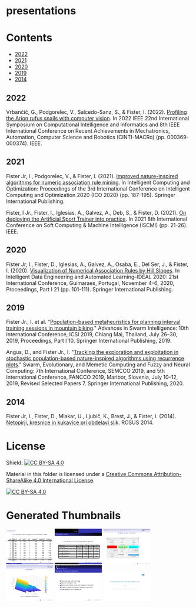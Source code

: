 # presentations

# Contents
- [2022](#2022)
- [2021](#2021)
- [2020](#2020)
- [2019](#2019)
- [2014](#2014)

## 2022

Vrbančič, G., Podgorelec, V., Salcedo-Sanz, S., & Fister, I. (2022). [Profiling the Arion rufus snails with computer vision](https://github.com/firefly-cpp/conference-presentations/blob/main/CINTI_2022.pdf). In 2022 IEEE 22nd International Symposium on Computational Intelligence and Informatics and 8th IEEE International Conference on Recent Achievements in Mechatronics, Automation, Computer Science and Robotics (CINTI-MACRo) (pp. 000369-000374). IEEE.

## 2021

Fister Jr, I., Podgorelec, V., & Fister, I. (2021). [Improved nature-inspired algorithms for numeric association rule mining](https://github.com/firefly-cpp/conference-presentations/blob/main/ISMSI21_Iztok.pdf). In Intelligent Computing and Optimization: Proceedings of the 3rd International Conference on Intelligent Computing and Optimization 2020 (ICO 2020) (pp. 187-195). Springer International Publishing.

Fister, I Jr., Fister, I., Iglesias, A., Galvez, A., Deb, S., & Fister, D. (2021). [On deploying the Artificial Sport Trainer into practice](https://github.com/firefly-cpp/conference-presentations/blob/main/IZTOK_ico_2021.pdf). In 2021 8th International Conference on Soft Computing & Machine Intelligence (ISCMI) (pp. 21-26). IEEE.

## 2020

Fister Jr, I., Fister, D., Iglesias, A., Galvez, A., Osaba, E., Del Ser, J., & Fister, I. (2020). [Visualization of Numerical Association Rules by Hill Slopes](https://github.com/firefly-cpp/conference-presentations/blob/main/IZTOK_ideal20.pdf). In Intelligent Data Engineering and Automated Learning–IDEAL 2020: 21st International Conference, Guimaraes, Portugal, November 4–6, 2020, Proceedings, Part I 21 (pp. 101-111). Springer International Publishing.

## 2019

Fister Jr., I. et al. "[Population-based metaheuristics for planning interval training sessions in mountain biking](https://github.com/firefly-cpp/conference-presentations/blob/main/ICSI19.pdf)." Advances in Swarm Intelligence: 10th International Conference, ICSI 2019, Chiang Mai, Thailand, July 26–30, 2019, Proceedings, Part I 10. Springer International Publishing, 2019.

Angus, D., and Fister Jr., I. "[Tracking the exploration and exploitation in stochastic population-based nature-inspired algorithms using recurrence plots](https://github.com/firefly-cpp/conference-presentations/blob/main/SEMCCO_2019.pdf)." Swarm, Evolutionary, and Memetic Computing and Fuzzy and Neural Computing: 7th International Conference, SEMCCO 2019, and 5th International Conference, FANCCO 2019, Maribor, Slovenia, July 10–12, 2019, Revised Selected Papers 7. Springer International Publishing, 2020.

## 2014
Fister Jr, I., Fister, D., Mlakar, U., Ljubič, K., Brest, J., & Fister, I. (2014). [Netopirji, kresnice in kukavice pri obdelavi slik](https://github.com/firefly-cpp/conference-presentations/blob/main/ROSUS_2014.pdf). ROSUS 2014.

# License
Shield: [![CC BY-SA 4.0][cc-by-sa-shield]][cc-by-sa]

Material in this folder is licensed under a
[Creative Commons Attribution-ShareAlike 4.0 International License][cc-by-sa].

[![CC BY-SA 4.0][cc-by-sa-image]][cc-by-sa]

[cc-by-sa]: http://creativecommons.org/licenses/by-sa/4.0/
[cc-by-sa-image]: https://licensebuttons.net/l/by-sa/4.0/88x31.png
[cc-by-sa-shield]: https://img.shields.io/badge/License-CC%20BY--SA%204.0-lightgrey.svg



# Generated Thumbnails
[![ICSI19](/image_thumbnails/pdf_animation_ICSI19.gif)](ICSI19.pdf)
[![IZTOK_ico_2021](/image_thumbnails/pdf_animation_IZTOK_ico_2021.gif)](IZTOK_ico_2021.pdf)
[![ISMSI21_Iztok](/image_thumbnails/pdf_animation_ISMSI21_Iztok.gif)](ISMSI21_Iztok.pdf)
[![IZTOK_ideal20](/image_thumbnails/pdf_animation_IZTOK_ideal20.gif)](IZTOK_ideal20.pdf)
[![ROSUS_2014](/image_thumbnails/pdf_animation_ROSUS_2014.gif)](ROSUS_2014.pdf)
[![CINTI_2022](/image_thumbnails/pdf_animation_CINTI_2022.gif)](CINTI_2022.pdf)
